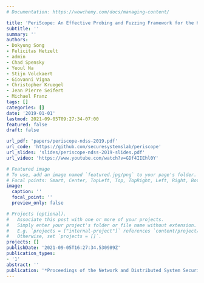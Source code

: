 ```yaml
---
# Documentation: https://wowchemy.com/docs/managing-content/

title: 'PeriScope: An Effective Probing and Fuzzing Framework for the Hardware-OS Boundary'
subtitle: ''
summary: ''
authors:
- Dokyung Song
- Felicitas Hetzelt
- admin
- Chad Spensky
- Yeoul Na
- Stijn Volckaert
- Giovanni Vigna
- Christopher Kruegel
- Jean Pierre Seifert
- Michael Franz
tags: []
categories: []
date: '2019-01-01'
lastmod: 2021-09-05T09:27:34-07:00
featured: false
draft: false

url_pdf: 'papers/periscope-ndss-2019.pdf'
url_code: 'https://github.com/securesystemslab/periscope'
url_slides: 'slides/periscope-ndss-2019-slides.pdf'
url_video: 'https://www.youtube.com/watch?v=GDf4IIEhl0Y'

# Featured image
# To use, add an image named `featured.jpg/png` to your page's folder.
# Focal points: Smart, Center, TopLeft, Top, TopRight, Left, Right, BottomLeft, Bottom, BottomRight.
image:
  caption: ''
  focal_point: ''
  preview_only: false

# Projects (optional).
#   Associate this post with one or more of your projects.
#   Simply enter your project's folder or file name without extension.
#   E.g. `projects = ["internal-project"]` references `content/project/deep-learning/index.md`.
#   Otherwise, set `projects = []`.
projects: []
publishDate: '2021-09-05T16:27:34.530989Z'
publication_types:
- '1'
abstract: ''
publication: '*Proceedings of the Network and Distributed System Security Symposium (NDSS)*'
---
```

